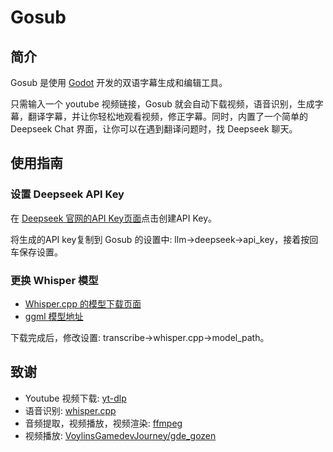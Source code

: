 # Gosub

## 简介
Gosub 是使用 [Godot](https://github.com/godotengine/godot) 开发的双语字幕生成和编辑工具。

只需输入一个 youtube 视频链接，Gosub 就会自动下载视频，语音识别，生成字幕，翻译字幕，并让你轻松地观看视频，修正字幕。同时，内置了一个简单的 Deepseek Chat 界面，让你可以在遇到翻译问题时，找 Deepseek 聊天。

## 使用指南
### 设置 Deepseek API Key
在 [Deepseek 官网的API Key页面](https://platform.deepseek.com/api_keys)点击创建API Key。

将生成的API key复制到 Gosub 的设置中: llm->deepseek->api_key，接着按回车保存设置。

### 更换 Whisper 模型
- [Whisper.cpp 的模型下载页面](https://github.com/ggml-org/whisper.cpp/blob/master/models/README.md)
- [ggml 模型地址](https://huggingface.co/ggerganov/whisper.cpp/tree/main)

下载完成后，修改设置: transcribe->whisper.cpp->model_path。

## 致谢
- Youtube 视频下载: [yt-dlp](https://github.com/yt-dlp/yt-dlp)
- 语音识别: [whisper.cpp](https://github.com/ggml-org/whisper.cpp)
- 音频提取，视频播放，视频渲染: [ffmpeg](https://github.com/FFmpeg/FFmpeg)
- 视频播放: [VoylinsGamedevJourney/gde_gozen](https://github.com/VoylinsGamedevJourney/gde_gozen)
